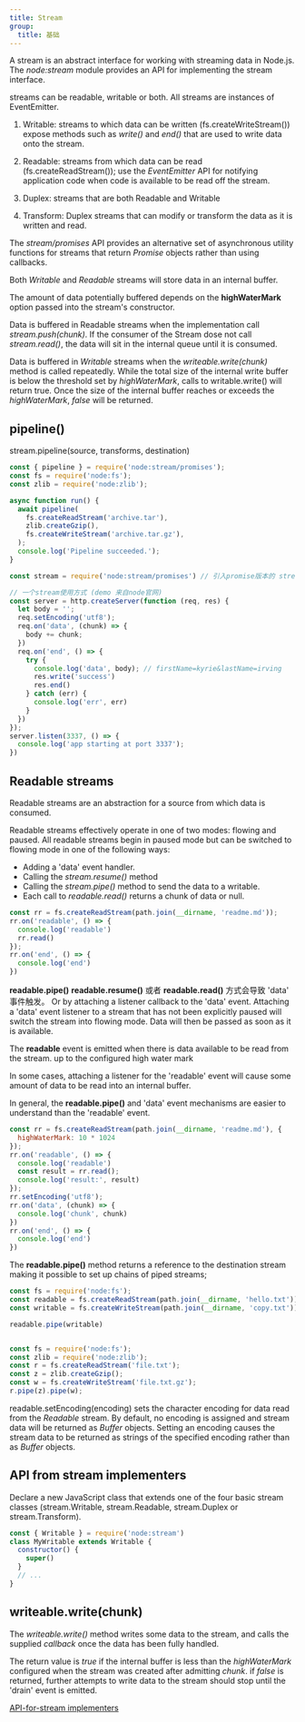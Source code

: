 ```yaml
---
title: Stream
group:
  title: 基础
---
```


  A stream is an abstract interface for working with streaming data in Node.js. The *node:stream* module
  provides an API for implementing the stream interface.

  streams can be readable, writable or both. All streams are instances of EventEmitter.

1. Writable: streams to which data can be written (fs.createWriteStream())
  expose methods such as *write()* and *end()* that are used to write data onto the stream.

2. Readable: streams from which data can be read (fs.createReadStream());
  use the *EventEmitter* API for notifying application code when code is available to be read off the stream.

3. Duplex: streams that are both Readable and Writable

4. Transform: Duplex streams that can modify or transform the data as it is written and read.

  The *stream/promises* API provides an alternative set of asynchronous utility functions for streams that return
  *Promise* objects rather than using callbacks.

  Both *Writable* and *Readable* streams will store data in an internal buffer.

  The amount of data potentially buffered depends on the **highWaterMark** option passed into the stream's constructor.

  Data is buffered in Readable streams when the implementation call *stream.push(chunk)*. If the consumer of the Stream dose not call *stream.read()*, the data will sit in the internal queue until it is consumed.

  Data is buffered in *Writable* streams when the *writeable.write(chunk)* method is called repeatedly. While the total size of the internal write buffer is below the threshold set by *highWaterMark*, calls to writable.write() will return true. Once the size of the internal buffer reaches or exceeds the *highWaterMark*, *false* will be returned.

## pipeline()

  stream.pipeline(source, transforms, destination)

```js
const { pipeline } = require('node:stream/promises');
const fs = require('node:fs');
const zlib = require('node:zlib');

async function run() {
  await pipeline(
    fs.createReadStream('archive.tar'),
    zlib.createGzip(),
    fs.createWriteStream('archive.tar.gz'),
  );
  console.log('Pipeline succeeded.');
}
```

```js
const stream = require('node:stream/promises') // 引入promise版本的 stream

// 一个stream使用方式 (demo 来自node官网)
const server = http.createServer(function (req, res) {
  let body = '';
  req.setEncoding('utf8');
  req.on('data', (chunk) => {
    body += chunk;
  })
  req.on('end', () => {
    try {
      console.log('data', body); // firstName=kyrie&lastName=irving
      res.write('success')
      res.end()
    } catch (err) {
      console.log('err', err)
    }
  })
});
server.listen(3337, () => {
  console.log('app starting at port 3337');
})
```

## Readable streams

  Readable streams are an abstraction for a source from which data is consumed.

  Readable streams effectively operate in one of two modes: flowing and paused. All readable streams begin in
  paused mode but can be switched to flowing mode in one of the following ways:

- Adding a 'data' event handler.
- Calling the *stream.resume()* method
- Calling the *stream.pipe()* method to send the data to a writable.
- Each call to *readable.read()* returns a chunk of data or null.

```js
const rr = fs.createReadStream(path.join(__dirname, 'readme.md'));
rr.on('readable', () => {
  console.log('readable')
  rr.read()
});
rr.on('end', () => {
  console.log('end')
})
```

  **readable.pipe()** **readable.resume()** 或者 **readable.read()** 方式会导致 'data' 事件触发。
  Or by attaching a listener callback to the 'data' event.
  Attaching a 'data' event listener to a stream that has not been explicitly paused will switch the stream into
  flowing mode. Data will then be passed as soon as it is available.

  The **readable** event is emitted when there is data available to be read from the stream. up to the configured high
  water mark

  In some cases, attaching a listener for the 'readable' event will cause some amount of data to be read into an
  internal buffer.

  In general, the **readable.pipe()** and 'data' event mechanisms are easier to understand than the 'readable' event.

```js
const rr = fs.createReadStream(path.join(__dirname, 'readme.md'), {
  highWaterMark: 10 * 1024
});
rr.on('readable', () => {
  console.log('readable')
  const result = rr.read();
  console.log('result:', result)
});
rr.setEncoding('utf8');
rr.on('data', (chunk) => {
  console.log('chunk', chunk)
})
rr.on('end', () => {
  console.log('end')
})
```

  The **readable.pipe()** method returns a reference to the destination stream making it possible to set up chains of
  piped streams;

```js
const fs = require('node:fs');
const readable = fs.createReadStream(path.join(__dirname, 'hello.txt'));
const writable = fs.createWriteStream(path.join(__dirname, 'copy.txt'));

readable.pipe(writable)


const fs = require('node:fs');
const zlib = require('node:zlib');
const r = fs.createReadStream('file.txt');
const z = zlib.createGzip();
const w = fs.createWriteStream('file.txt.gz');
r.pipe(z).pipe(w); 
```

  readable.setEncoding(encoding) sets the character encoding for data read from the *Readable* stream.
  By default, no encoding is assigned and stream data will be returned as *Buffer* objects. Setting an encoding causes
  the stream data to be returned as strings of the specified encoding rather than as *Buffer* objects.

## API from stream implementers

  Declare a new JavaScript class that extends one of the four basic stream classes (stream.Writable, stream.Readable,
  stream.Duplex or stream.Transform).

```js
const { Writable } = require('node:stream')
class MyWritable extends Writable {
  constructor() {
    super()
  }
  // ...
}
```

## writeable.write(chunk)

  The *writeable.write()* method writes some data to the stream, and calls the supplied *callback* once the data
  has been fully handled.

  The return value is *true* if the internal buffer is less than the *highWaterMark* configured when the stream was
  created after admitting *chunk*.
  if *false* is returned, further attempts to write data to the stream should stop until the 'drain' event is emitted.

[API-for-stream implementers](https://nodejs.org/docs/latest/api/stream.html#api-for-stream-implementers)
